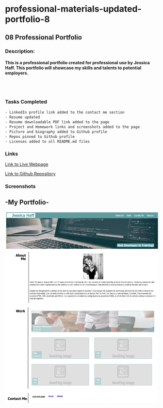 # professional-materials-updated-portfolio-8

## 08 Professional Portfolio

### Description:
#### This is a professional portfolio created for professional use by Jessica Haff. This portfolio will showcase my skills and talents to potential employers.

<br>
<br>

### Tasks Completed
```
- LinkedIn profile link added to the contact me section
- Resume updated
- Resume downloadable PDF link added to the page
- Project and Homework links and screenshots added to the page
- Picture and biography added to Github profile
- Repos pinned to Github profile
- Licenses added to all README.md files
```

### Links
[Link to Live Webpage](https://jesshaff.github.io/professional-materials-updated-portfolio-8/) 

[Link to Github Repository](https://github.com/jesshaff/professional-materials-updated-portfolio-8)

### Screenshots
## -My Portfolio-

![Webpage After Refactoring](assets/images/my_portfolio_screenshot.png)
